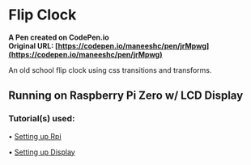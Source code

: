 # Flip Clock

**A Pen created on CodePen.io  
Original URL: [https://codepen.io/maneeshc/pen/jrMpwg](https://codepen.io/maneeshc/pen/jrMpwg)**

An old school flip clock using css transitions and transforms.

## Running on Raspberry Pi Zero w/ LCD Display

### Tutorial(s) used: 

• [Setting up Rpi](https://tellini.info/2018/08/create-a-smart-clock-with-a-raspberry-pi/)

• [Setting up Display](http://www.lcdwiki.com/3.5inch_RPi_Display)
